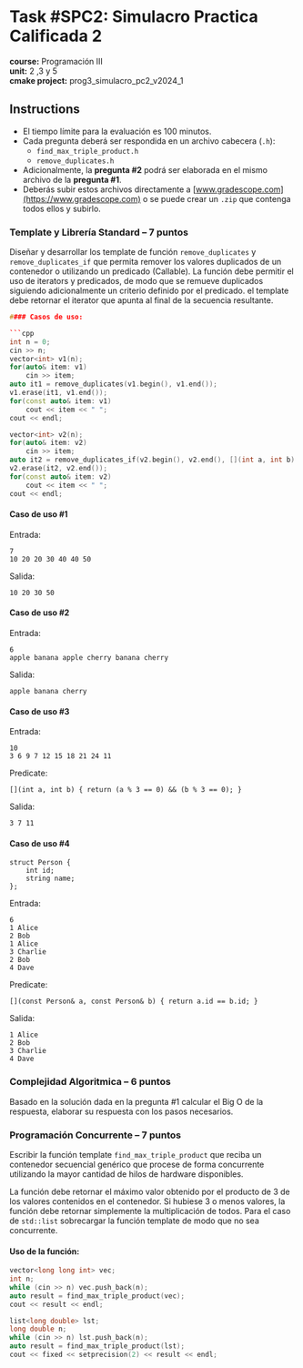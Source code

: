 # Task #SPC2: Simulacro Practica Calificada 2  
**course:** Programación III  
**unit:** 2 ,3 y 5  
**cmake project:** prog3_simulacro_pc2_v2024_1
## Instructions
- El tiempo límite para la evaluación es 100 minutos.
- Cada pregunta deberá ser respondida en un archivo cabecera (`.h`):
    - `find_max_triple_product.h`
    - `remove_duplicates.h`
- Adicionalmente, la **pregunta #2** podrá ser elaborada en el mismo archivo de la **pregunta #1**.
- Deberás subir estos archivos directamente a [www.gradescope.com](https://www.gradescope.com) o se puede crear un `.zip` que contenga todos ellos y subirlo.


### Template y Librería Standard – 7 puntos

Diseñar y desarrollar los template de función `remove_duplicates` y  `remove_duplicates_if` que permita remover los valores duplicados de un contenedor o utilizando un predicado (Callable). La función debe permitir el uso de iterators y predicados, de modo que se remueve duplicados siguiendo adicionalmente un criterio definido por el predicado. el template debe retornar el iterator que apunta al final de la secuencia resultante.

```cpp
#### Casos de uso:

```cpp
int n = 0;
cin >> n;
vector<int> v1(n);
for(auto& item: v1)
    cin >> item;
auto it1 = remove_duplicates(v1.begin(), v1.end());
v1.erase(it1, v1.end());
for(const auto& item: v1)
    cout << item << " ";
cout << endl;

vector<int> v2(n);
for(auto& item: v2)
    cin >> item;
auto it2 = remove_duplicates_if(v2.begin(), v2.end(), [](int a, int b) { return (a % 2 == 0) && (b % 2 == 0); });
v2.erase(it2, v2.end());
for(const auto& item: v2)
    cout << item << " ";
cout << endl;
```

#### Caso de uso #1
Entrada:
```
7
10 20 20 30 40 40 50
```
Salida:  
```
10 20 30 50
```

#### Caso de uso #2  
Entrada:
```
6
apple banana apple cherry banana cherry
```
Salida:
```
apple banana cherry
```

#### Caso de uso #3  
Entrada:  
```
10
3 6 9 7 12 15 18 21 24 11
```
Predicate: 
```
[](int a, int b) { return (a % 3 == 0) && (b % 3 == 0); }
```
Salida:
```
3 7 11
```

#### Caso de uso #4

```
struct Person {
    int id;
    string name;
};
```
Entrada:
```
6
1 Alice
2 Bob
1 Alice
3 Charlie
2 Bob
4 Dave
```
Predicate: 
```
[](const Person& a, const Person& b) { return a.id == b.id; }
```
Salida:
```
1 Alice
2 Bob
3 Charlie
4 Dave
```
### Complejidad Algoritmica – 6 puntos

Basado en la solución dada en la pregunta #1 calcular el Big O de la respuesta, elaborar su respuesta con los pasos necesarios. 

### Programación Concurrente – 7 puntos

Escribir la función template `find_max_triple_product` que reciba un contenedor secuencial genérico que procese de forma concurrente utilizando la mayor cantidad de hilos de hardware disponibles.

La función debe retornar el máximo valor obtenido por el producto de 3 de los valores contenidos en el contenedor. Si hubiese 3 o menos valores, la función debe retornar simplemente la multiplicación de todos. Para el caso de `std::list` sobrecargar la función template de modo que no sea concurrente.

#### Uso de la función:

```cpp
vector<long long int> vec;
int n;
while (cin >> n) vec.push_back(n);
auto result = find_max_triple_product(vec);
cout << result << endl;

list<long double> lst;
long double n;
while (cin >> n) lst.push_back(n);
auto result = find_max_triple_product(lst);
cout << fixed << setprecision(2) << result << endl;
```
